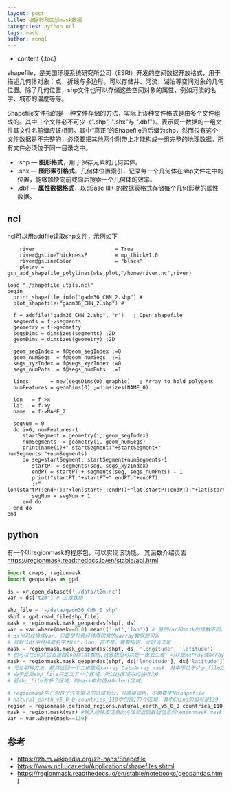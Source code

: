 ```yaml
---
layout: post
title: 根据行政区划mask数据
categories: python ncl
tags: mask
author: renql
---
```


* content
{:toc}

shapefile，是美国环境系统研究所公司（ESRI）开发的空间数据开放格式，用于描述几何体对象：点、折线与多边形。可以存储井、河流、湖泊等空间对象的几何位置。除了几何位置，shp文件也可以存储这些空间对象的属性，例如河流的名字、城市的温度等等。

Shapefile文件指的是一种文件存储的方法，实际上该种文件格式是由多个文件组成的。其中三个文件必不可少（".shp", ".shx"与 ".dbf"）。表示同一数据的一组文件其文件名前缀应该相同。其中“真正”的Shapefile的后缀为shp，然而仅有这个文件数据是不完整的，必须要把其他两个附带上才能构成一组完整的地理数据。所有文件必须位于同一目录之中。

- .shp — **图形格式**，用于保存元素的几何实体。  
- .shx — **图形索引格式**。几何体位置索引，记录每一个几何体在shp文件之中的位置，能够加快向前或向后搜索一个几何体的效率。  
- .dbf — **属性数据格式**，以dBase III+ 的数据表格式存储每个几何形状的属性数据。  

## ncl
ncl可以用addfile读取shp文件，示例如下
```
	river                          = True
    river@gsLineThicknessF         = mp_thick+1.0
    river@gsLineColor              = "black"
	plotrv = gsn_add_shapefile_polylines(wks,plot,"/home/river.nc",river)
```

```
load "./shapefile_utils.ncl"
begin
  print_shapefile_info("gadm36_CHN_2.shp") #
  plot_shapefile("gadm36_CHN_2.shp") #

  f = addfile("gadm36_CHN_2.shp", "r")   ; Open shapefile
  segments = f->segments
  geometry = f->geometry
  segsDims = dimsizes(segments) ;2D
  geomDims = dimsizes(geometry) ;2D

  geom_segIndex = f@geom_segIndex ;=0
  geom_numSegs  = f@geom_numSegs  ;=1
  segs_xyzIndex = f@segs_xyzIndex ;=0
  segs_numPnts  = f@segs_numPnts  ;=1

  lines       = new(segsDims(0),graphic)   ; Array to hold polygons
  numFeatures = geomDims(0) ;=dimsizes(NAME_0)

  lon   = f->x
  lat   = f->y
  name  = f->NAME_2

  segNum = 0
  do i=0, numFeatures-1  
     startSegment = geometry(i, geom_segIndex)
     numSegments  = geometry(i, geom_numSegs)
     print(name(i)+" startSegment:"+startSegment+" numSegments:"+numSegments)
     do seg=startSegment, startSegment+numSegments-1
        startPT = segments(seg, segs_xyzIndex)
        endPT = startPT + segments(seg, segs_numPnts) - 1
        print("startPT:"+startPT+" endPT:"+endPT) 
        ;+" lon(startPT:endPT):"+lon(startPT:endPT)+"lat(startPT:endPT):"+lat(startPT:endPT))
        segNum = segNum + 1
     end do
  end do
end
```
## python
有一个叫regionmask的程序包，可以实现该功能。 其函数介绍页面 https://regionmask.readthedocs.io/en/stable/api.html
```py
import cmaps, regionmask
import geopandas as gpd

ds = xr.open_dataset('~/data/t2m.nc')
var = ds['t2m'] # 三维数组

shp_file = '~/data/gadm36_CHN_0.shp'
shpf = gpd.read_file(shp_file) 
mask = regionmask.mask_geopandas(shpf, ds)
var = var.where(mask==0.0).mean(('lat','lon')) # 虽然var和mask的维数不同，但不影响
# ds也可以换成var，只要是包含经纬度信息的xarray数据就可以
# 且默认ds中经纬度名字为lat，lon，若不是，需要指定，此时语法是
mask = regionmask.mask_geopandas(shpf, ds, 'longitude', 'latitude')
# 也可以在shpf后直接跟lon和lat数组,且该数组可以是一维或二维，可以是xarray或array
mask = regionmask.mask_geopandas(shpf, ds['longitude'], ds['latitude'])
# 无论哪种方法，都只返回一个二维数组xarray.DataArray mask，其中不位于shp_file定义的区域内的格点为nan
# 由于此处shp_file只定义了一个区域，所以在区域中的格点为0
# 若shp_file有多个区域，则mask中的值从0-len(区域)

# regionmask中已包含了许多常见的区域划分，可直接调用，不需要使用shapefile
# natural_earth_v5_0_0.countries_110中包含177个区域，其中China的编号是139
region = regionmask.defined_regions.natural_earth_v5_0_0.countries_110
mask = region.mask(var) #输入经纬度信息的方法和返回数组信息同regionmask.mask_geopandas
var = var.where(mask==139)
```

## 参考
- https://zh.m.wikipedia.org/zh-hans/Shapefile  
- https://www.ncl.ucar.edu/Applications/shapefiles.shtml
- https://regionmask.readthedocs.io/en/stable/notebooks/geopandas.html
